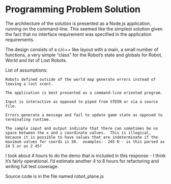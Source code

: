 # Programming Problem Solution

The architecture of the solution is presented as a Node.js application, running on the command-line.  This seemed like the simplest solution given the fact that no interface requirement was specified in the application requirements.

The design consists of a c/c++ like layout with a main, a small number of functions, a very simple “class” for the Robot’s state and globals for Robot, World and list of Lost Robots.

List of assumptions:

	Robots defined outside of the world map generate errors instead of leaving a lost scent.

	The application is best presented as a command-line oriented program.

	Input is interactive as opposed to piped from STDIN or via a source file.

	Errors generate a message and fail to update game state as opposed to terminating runtime.

	The sample input and output indicate that there can sometimes be no space between the x and y coordinate values.  This is illogical, because it is possible to have values that are indeterminate if the maximum values for coords is 50.  examples:  245 N - is this parsed as 24 5 or as 2 45?

I took about 4 hours to do the demo that is included in this response - I think it’s fairly operational.  I’d estimate another 4 to 8 hours for refactoring and writing full test coverage.

Source code is in the file named robot_plane.js
